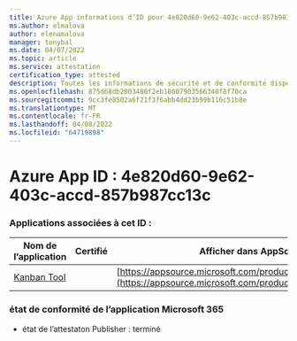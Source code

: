 ```yaml
---
title: Azure App informations d’ID pour 4e820d60-9e62-403c-accd-857b987cc13c
ms.author: elmalova
author: elenamalova
manager: tonybal
ms.date: 04/07/2022
ms.topic: article
ms.service: attestation
certification_type: attested
description: Toutes les informations de sécurité et de conformité disponibles pour 4e820d60-9e62-403c-accd-857b987cc13c.
ms.openlocfilehash: 875d68db2003480f2eb18007903566340f8f70ca
ms.sourcegitcommit: 9cc3fe8502a6f21f3f6abb4dd23b99b116c51b8e
ms.translationtype: MT
ms.contentlocale: fr-FR
ms.lasthandoff: 04/08/2022
ms.locfileid: "64719898"
---
```

# <a name="azure-app-id-4e820d60-9e62-403c-accd-857b987cc13c"></a>Azure App ID : 4e820d60-9e62-403c-accd-857b987cc13c


### <a name="apps-associated-with-this-id"></a>Applications associées à cet ID :
| **Nom de l’application** | **Certifié** | **Afficher dans AppSource** |
|--------------|---------------|-----------------------|
| [Kanban Tool](../forward/WA200002121.md) |  | [https://appsource.microsoft.com/product/office/WA200002121](https://appsource.microsoft.com/product/office/WA200002121) |

### <a name="microsoft-365-app-compliance-status"></a>état de conformité de l’application Microsoft 365
- état de l’attestaton Publisher : terminé

